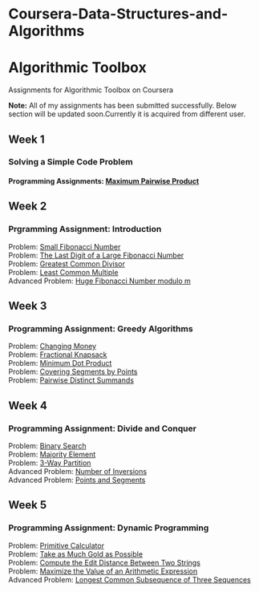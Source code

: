 # Coursera-Data-Structures-and-Algorithms
# Algorithmic Toolbox
Assignments for Algorithmic Toolbox on Coursera </br>

<strong>Note:</strong> All of my assignments has been submitted successfully. Below section will be updated soon.Currently it is acquired from different user.

## Week 1

### Solving a Simple Code Problem
#### Programming Assignments: [Maximum Pairwise Product](https://github.com/vivekrunwal/Coursera-Data-Structures-and-Algorithms/blob/master/Algorithmic-Toolbox/Week%201/Maximum-Pairwise-Product.cpp)</br>

## Week 2
###  Prgramming Assignment: Introduction
Problem: [Small Fibonacci Number](https://github.com/akueisara/algorithmic-toolbox/tree/master/week%202/fibonacci) </br>
Problem: [The Last Digit of a Large Fibonacci Number](https://github.com/akueisara/algorithmic-toolbox/tree/master/week%202/fibonacci_last_digit) </br>
Problem: [Greatest Common Divisor](https://github.com/akueisara/algorithmic-toolbox/tree/master/week%202/gcd) </br>
Problem: [Least Common Multiple](https://github.com/akueisara/algorithmic-toolbox/tree/master/week%202/lcm) </br>
Advanced Problem: [Huge Fibonacci Number modulo m](https://github.com/akueisara/algorithmic-toolbox/tree/master/week%202/fibonacci_huge) </br>

## Week 3
###  Programming Assignment: Greedy Algorithms
Problem: [Changing Money](https://github.com/akueisara/algorithmic-toolbox/tree/master/week%203/change) </br>
Problem: [Fractional Knapsack](https://github.com/akueisara/algorithmic-toolbox/tree/master/week%203/fractional_knapsack) </br>
Problem: [Minimum Dot Product](https://github.com/akueisara/algorithmic-toolbox/tree/master/week%203/dot_product) </br>
Problem: [Covering Segments by Points](https://github.com/akueisara/algorithmic-toolbox/tree/master/week%203/covering_segments) </br>
Problem: [Pairwise Distinct Summands](https://github.com/akueisara/algorithmic-toolbox/tree/master/week%203/different_summands) </br>

## Week 4
###  Programming Assignment: Divide and Conquer
Problem: [Binary Search](https://github.com/akueisara/algorithmic-toolbox/tree/master/week%204/binary_search) </br>
Problem: [Majority Element](https://github.com/akueisara/algorithmic-toolbox/tree/master/week%204/majority_element) </br>
Problem: [3-Way Partition](https://github.com/akueisara/algorithmic-toolbox/tree/master/week%204/sorting) </br>
Advanced Problem: [Number of Inversions](https://github.com/akueisara/algorithmic-toolbox/tree/master/week%204/inversions) </br>
Advanced Problem: [Points and Segments](https://github.com/akueisara/algorithmic-toolbox/tree/master/week%204/points_and_segments) </br>

## Week 5
### Programming Assignment: Dynamic Programming
Problem: [Primitive Calculator](https://github.com/akueisara/algorithmic-toolbox/tree/master/week%205/primitive_calculator) </br>
Problem: [Take as Much Gold as Possible](https://github.com/akueisara/algorithmic-toolbox/tree/master/week%205/knapsack) </br>
Problem: [Compute the Edit Distance Between Two Strings](https://github.com/akueisara/algorithmic-toolbox/tree/master/week%205/edit_distance) </br>
Problem: [Maximize the Value of an Arithmetic Expression](https://github.com/akueisara/algorithmic-toolbox/tree/master/week%205/placing_parentheses) </br>
Advanced Problem: [Longest Common Subsequence of Three Sequences](https://github.com/akueisara/algorithmic-toolbox/tree/master/week%205/lcs3) </br>
